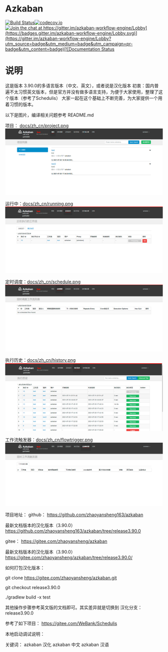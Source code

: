 # Azkaban 

[![Build Status](http://img.shields.io/travis/azkaban/azkaban.svg?style=flat)](https://travis-ci.org/azkaban/azkaban)[![codecov.io](https://codecov.io/github/azkaban/azkaban/branch/master/graph/badge.svg)](https://codecov.io/github/azkaban/azkaban)[![Join the chat at https://gitter.im/azkaban-workflow-engine/Lobby](https://badges.gitter.im/azkaban-workflow-engine/Lobby.svg)](https://gitter.im/azkaban-workflow-engine/Lobby?utm_source=badge&utm_medium=badge&utm_campaign=pr-badge&utm_content=badge)[![Documentation Status](https://readthedocs.org/projects/azkaban/badge/?version=latest)](http://azkaban.readthedocs.org/en/latest/?badge=latest)

# 说明
这是版本 3.90.0的多语言版本（中文、英文），或者说是汉化版本
初衷：国内普遍不太习惯英文版本，但是官方并没有做多语言支持，为便于大家使用，整理了这个版本（参考了Schedulis）
大家一起在这个基础上不断完善，为大家提供一个用着习惯的版本。

以下是图片，编译相关问题参考 README.md

项目： [docs/zh_cn/project.png](docs/zh_cn/project.png)
![Alt](docs/zh_cn/project.png)

运行中：[docs/zh_cn/running.png](docs/zh_cn/running.png)
![Alt](docs/zh_cn/running.png)

定时调度：[docs/zh_cn/schedule.png](docs/zh_cn/schedule.png)
![Alt](docs/zh_cn/schedule.png)

执行历史：[docs/zh_cn/history.png](docs/zh_cn/history.png)
![Alt](docs/zh_cn/history.png)

工作流触发器：[docs/zh_cn/flowtrigger.png](docs/zh_cn/flowtrigger.png)
![Alt](docs/zh_cn/flowtrigger.png)

项目地址：
github：
https://github.com/zhaoyansheng163/azkaban

最新文档版本的汉化版本（3.90.0）
https://github.com/zhaoyansheng163/azkaban/tree/release3.90.0


gitee：
https://gitee.com/zhaoyansheng/azkaban

最新文档版本的汉化版本（3.90.0）
https://gitee.com/zhaoyansheng/azkaban/tree/release3.90.0/



如何打包汉化版本：

git clone https://gitee.com/zhaoyansheng/azkaban.git

git checkout   release3.90.0

./gradlew build -x test



其他操作步骤参考英文版的文档即可。其实差异就是切换到 汉化分支：release3.90.0








参考了如下项目：
https://gitee.com/WeBank/Schedulis

本地启动调试说明：


关键词：
azkaban 汉化
azkaban 中文
azkaban 汉语
